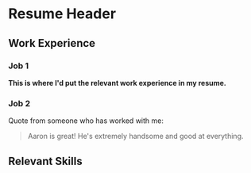 # Resume Header
## Work Experience
### Job 1
**This is where I'd put the relevant work experience in my resume.**
### Job 2
Quote from someone who has worked with me: 
> Aaron is great! He's extremely handsome and good at everything.
## Relevant Skills

